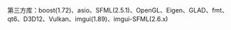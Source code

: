 第三方库：boost(1.72)、asio、SFML(2.5.1)、OpenGL、Eigen、GLAD、fmt、qt6、D3D12、Vulkan、imgui(1.89)、imgui-SFML(2.6.x)